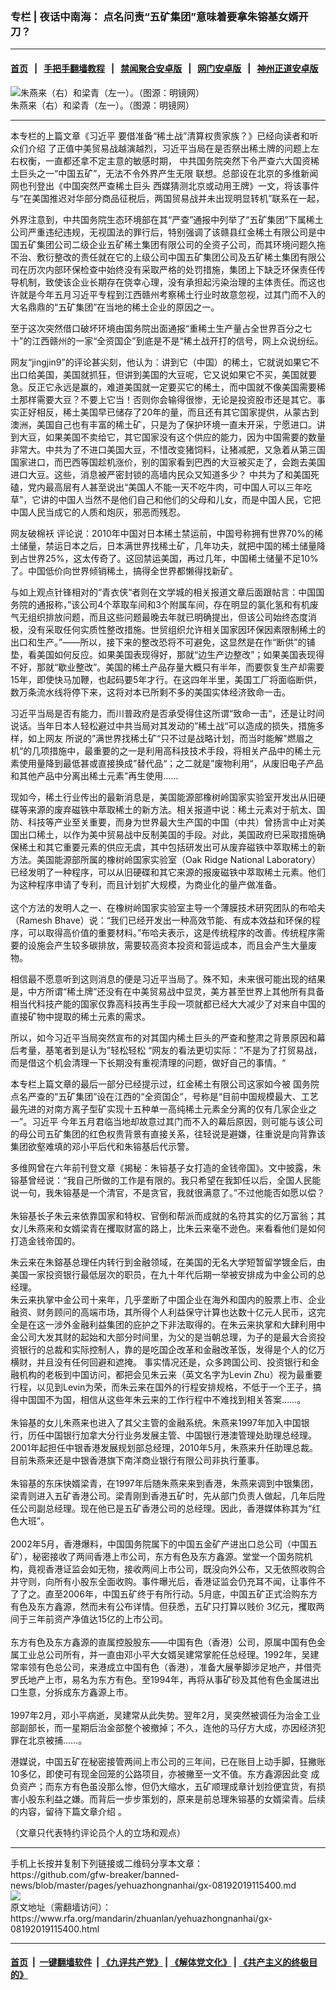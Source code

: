 ### 专栏 | 夜话中南海： 点名问责“五矿集团”意味着要拿朱镕基女婿开刀？
------------------------

#### [首页](https://github.com/gfw-breaker/banned-news/blob/master/README.md) &nbsp;&nbsp;|&nbsp;&nbsp; [手把手翻墙教程](https://github.com/gfw-breaker/guides/wiki) &nbsp;&nbsp;|&nbsp;&nbsp; [禁闻聚合安卓版](https://github.com/gfw-breaker/bn-android) &nbsp;&nbsp;|&nbsp;&nbsp; [网门安卓版](https://github.com/oGate2/oGate) &nbsp;&nbsp;|&nbsp;&nbsp; [神州正道安卓版](https://github.com/SzzdOgate/update) 



<div id="headerimg">
 <img alt="朱燕来（右）和梁青（左一）。（图源：明镜网）" src="https://www.rfa.org/mandarin/zhuanlan/yehuazhongnanhai/gx-08192019115400.html/112827xwbwmjbyw80sjw3o.jpg/image" title="朱燕来（右）和梁青（左一）。（图源：明镜网）"/>
 <div id="headerimgcontents">
  <div id="headerimgcaption">
   <span>
    朱燕来（右）和梁青（左一）。（图源：明镜网）
   </span>
   <!-- zoomattribute -->
  </div>
  <!-- headerimgcaption -->
 </div>
 <!-- headerimagecontents -->
</div>

<hr/>
<div id="storytext">
 <div>
  <div class="slot_header">
  </div>
 </div>
 <p>
  本专栏的上篇文章《习近平 要借准备“稀土战”清算权贵家族？》已经向读者和听众们介绍 了正值中美贸易战越演越烈，习近平当局在是否祭出稀土牌的问题上左右权衡，一直都还拿不定主意的敏感时期， 中共国务院突然下令严查六大国资稀土巨头之一“中国五矿”，无法不令外界产生无限 联想。总部设在北京的多维新闻网也刊登出《中国突然严查稀土巨头 西媒猜测北京或动用王牌》一文，将该事件与“在美国推迟对华部分商品征税后，两国贸易战并未出现明显转机”联系在一起，
 </p>
 <p>
  外界注意到，中共国务院生态环境部在其“严查”通报中列举了“五矿集团”下属稀土公司严重违纪违规，无视国法的罪行后，特别强调了该赣县红金稀土有限公司是中国五矿集团公司二级企业五矿稀土集团有限公司的全资子公司，而其环境问题久拖不治、敷衍整改的责任就在它的上级公司中国五矿集团公司及五矿稀土集团有限公司在历次内部环保检查中始终没有采取严格的处罚措施，集团上下缺乏环保责任传导机制，致使该企业长期存在侥幸心理，没有承担起污染治理的主体责任。而这也许就是今年五月习近平专程到江西赣州考察稀土行业时故意忽视，过其门而不入的大名鼎鼎的“五矿集团”在当地的稀土企业的原因之一。
 </p>
 <p>
  至于这次突然借口破坏环境由国务院出面通报“重稀土生产量占全世界百分之七十”的江西赣州的一家“全资国企”到底是不是“稀土战开打的信号，网上众说纷纭。
 </p>
 <p>
  网友“jingjin9”的评论甚尖刻，他认为：讲到它（中国）的稀土，它就说如果它不出口给美国，美国就抓狂，但讲到美国的大豆呢，它又说如果它不买，美国就要急。反正它永远是赢的，难道美国就一定要买它的稀土，而中国就不像美国需要稀土那样需要大豆？不要上它当！否则你会输得很惨，无论是投资股市还是其它。事实正好相反，稀土美国早已储存了20年的量，而且还有其它国家提供，从蒙古到澳洲，美国自己也有丰富的稀土矿，只是为了保护环境一直未开采，宁愿进口。讲到大豆，如果美国不卖给它，其它国家没有这个供应的能力，因为中国需要的数量非常大。中共为了不进口美国大豆，不惜改变猪饲料，让猪减肥，又急着从第三国国家进口，而巴西等国趁机涨价，别的国家看到巴西的大豆被买走了，会跑去美国进口大豆。这些，消息被严密封锁的高墙内民众又知道多少？ 中共为了和美国死磕，党内最高层有人甚至说出“美国人不能一天不吃牛肉，可中国人可以三年吃草”，它讲的中国人当然不是他们自己和他们的父母和儿女，而是中国人民，它把中国人民当成它的人质和炮灰，邪恶而残忍。
 </p>
 <p>
  网友破棉袄 评论说：2010年中国对日本稀土禁运前，中国号称拥有世界70%的稀土储量，禁运日本之后，日本满世界找稀土矿，几年功夫，就把中国的稀土储量降到占世界25%，这太传奇了。这回禁运美国，再过几年，中国稀土储量不足10%了。中国低价向世界倾销稀土，搞得全世界都懒得找新矿。
 </p>
 <p>
  与如上观点针锋相对的“青衣侠“者则在文学城的相关报道文章后面跟帖言：中国国务院的通报称，”该公司4个萃取车间和3个附属车间，存在明显的氯化氢和有机废气无组织排放问题，而且这些问题最晚去年就已明确提出，但该公司始终态度消极，没有采取任何实质性整改措施。世贸组织允许相关国家因环保因素限制稀土的出口和生产。”——所以，接下来的整改恐将不可避免，这显然是在作“断供”的铺垫，看美国如何反应。如果美国表现得好，那就“边生产边整改”；如果美国表现得不好，那就“歇业整改”。美国的稀土产品存量大概只有半年，而要恢复生产却需要15年，即使快马加鞭，也起码要5年才行。在这四年半里，美国工厂将面临断供，数万条流水线将停下来，这将对本已所剩不多的美国实体经济致命一击。
 </p>
 <p>
  习近平当局是否有能力，而川普政府是否承受得住这所谓“致命一击“，还是让时间说话。当年日本人轻松避过中共当局对其发动的”稀土战“可以造成的损失，措施多样，如上网友 所说的”满世界找稀土矿“只不过是战略计划，而当时能解”燃眉之机“的几项措施中，最重要的之一是利用高科技技术手段，将相关产品中的稀土元素使用量降到最低甚或直接换成”替代品“；之二就是”废物利用“，从废旧电子产品和其他产品中分离出稀土元素”再生使用……
 </p>
 <p>
  现如今，稀土行业传出的最新消息是，美国能源部橡树岭国家实验室开发出从旧硬碟等来源的废弃磁铁中萃取稀土的新方法。相关报道中说：稀土元素对于航太、国防、科技等产业至关重要，而身为世界最大生产国的中国（中共）曾扬言中止对美国出口稀土，以作为美中贸易战中反制美国的手段。对此，美国政府已采取措施确保稀土和其它重要元素的供应无虞，其中包括研发出可从废弃磁铁中萃取稀土的新方法。美国能源部所属的橡树岭国家实验室（Oak Ridge National Laboratory）已经发明了一种程序，可以从旧硬碟和其它来源的报废磁铁中萃取稀土元素。他们为这种程序申请了专利，而且计划扩大规模，为商业化的量产做准备。
  <br/>
  <br/>
  这个方法的发明人之一、在橡树岭国家实验室主导一个薄膜技术研究团队的布哈夫（Ramesh Bhave）说：“我们已经开发出一种高效节能、有成本效益和环保的程序，可以取得高价值的重要材料。”布哈夫表示，这是传统程序的改善。传统程序需要的设施会产生较多碳排放，需要较高资本投资和营运成本，而且会产生大量废物。
 </p>
 <p>
  相信最不愿意听到这则消息的便是习近平当局了。殊不知，未来很可能出现的结果是，中方所谓“稀土牌”还没有在中美贸易战中显灵，美方甚至世界上其他所有具备相当代科技产能的国家仅靠高科技再生手段一项就都已经大大减少了对来自中国的直接矿物中提取的稀土元素的需求。
 </p>
 <p>
  所以，如今习近平当局突然宣布的对其国内稀土巨头的严查和整肃之背景原因和幕后考量，基笔者到是认为”轻松轻松 “网友的看法更切实际：”不是为了打贸易战，而是借这个机会清理一下长期没有重视清理的问题，做好自己的事情。“
 </p>
 <p>
  本专栏上篇文章的最后一部分已经提示过，红金稀土有限公司这家如今被 国务院点名严查的“五矿集团”设在江西的“全资国企”，号称是“目前中国规模最大、工艺最先进的对南方离子型矿实现十五种单一高纯稀土元素全分离的仅有几家企业之一”。习近平 今年五月君临当地却故意过其门而不入的幕后原因，则可能与该公司的母公司五矿集团的红色权贵背景有直接关系，往轻说是避嫌，往重说是向背靠该集团欲壑难填的邓小平后代和朱镕基后代示警。
 </p>
 <p>
  多维网曾在六年前刊登文章《揭秘：朱镕基子女打造的金钱帝国》。文中披露，朱镕基曾经说：“我自己所做的工作是有限的。我只希望在我卸任以后，全国人民能说一句，我朱镕基是一个清官，不是贪官，我就很满意了。”不过他能否如愿以偿？
  <br/>
  <br/>
  朱镕基长子朱云来依靠国家和特权、官倒和帮派而成就的名符其实的亿万富翁；其女儿朱燕来和女婿梁青在攫取财富的路上，比朱云来毫不逊色。来看看他们是如何打造金钱帝国的。
 </p>
 <p>
  朱云来在朱鎔基总理任内转行到金融领域，在美国的无名大学短暂留学镀金后，由美国一家投资银行最低层次的职员，在九十年代后期一举被安排成为中金公司的总经理。
  <br/>
  朱云来执掌中金公司十来年，几乎垄断了中国企业在海外和国内的股票上市、企业融资、财务顾问的高端市场，其所得个人利益保守计算也达数十亿元人民币，这完全是在这一涉外金融利益集团的庇护之下非法取得的。在朱云来执掌和大肆利用中金公司大发其财的起始和大部分时间里，为父的是当朝总理，为子的是最大合资投资银行的总裁和实际控制人，靠的是吃国企改革和金融改革饭，发得是个人的亿万横财，并且没有任何回避和遮掩。 事实情况还是，众多跨国公司、投资银行和金融机构的老板到中国访问，都把会见朱云来（英文名字为Levin Zhu）视为最重要行程，以见到Levin为荣，而朱云来在国外的行程安排规格，不低于一个王子，搞得中国国不为国，相信从这些年朱云来的工作行程中不难找到相关答案……。
  <br/>
  <br/>
  朱镕基的女儿朱燕来也进入了其父主管的金融系统。朱燕来1997年加入中国银行，历任中国银行加拿大分行业务发展主管、中国银行港澳管理处助理总经理。2001年起担任中银香港发展规划部总经理，2010年5月，朱燕来升任助理总裁。目前朱燕来还是中银香港旗下南洋商业银行有限公司非执行董事。
  <br/>
  <br/>
  朱镕基的东床快婿梁青，在1997年后随朱燕来来到香港，朱燕来调到中银集团，梁青则进入五矿香港公司。梁青刚到香港五矿时，先从部门负责人做起，几年后陞任公司副总经理。现在他已是五矿香港公司的总经理。因此，香港媒体称其为“红色大班”。
  <br/>
  <br/>
  2002年5月，香港爆料，中国国务院属下的中国五金矿产进出口总公司（中国五矿），秘密接收了两间香港上市公司，东方有色及东方鑫源。堂堂一个国务院机构，竟视香港证监会如无物，接收两间上市公司，既没向外公布，又无依照收购合并守则，向所有小股东全面收购。事件曝光后，香港证监会仍充耳不闻，让事件不了了之。直至2006年，中国五矿终于有所行动。5月底，中国五矿正式洽购东方有色及东方鑫源，然而未有公布详情。但获悉，五矿只打算以贱价 3亿元，攫取两间于三年前资产净值达15亿的上市公司。
  <br/>
  <br/>
  东方有色及东方鑫源的直属控股股东——中国有色（香港）公司，原属中国有色金属工业总公司所有，并一直由邓小平大女婿吴建常掌舵任总经理。1992年，吴建常率领有色总公司，来港成立中国有色（香港），准备大展拳脚涉足地产，并借壳罗氏地产上市，易名为东方有色。至1994年，再将从事矿砂及其他有色金属进出口生意，分拆成东方鑫源上市。
  <br/>
  <br/>
  1997年2月，邓小平病逝，吴建常从此失势。翌年2月，吴突然被调任为治金工业部副部长，而一星期后治金部整个被撤掉；不久，连他的马仔方大成，亦因经济犯罪在北京被捕……。
 </p>
 <p>
  港媒说，中国五矿在秘密接管两间上市公司的三年间，已在账目上动手脚，狂撇账10多亿，即使可有现金回笼的公路项目，亦被撇至一文不值。东方鑫源因此变 成负资产；而东方有色虽没那么惨，但仍大缩水，五矿顺理成章计划捡便宜货，有损害小股东利益之嫌。而背后一步步策划的，原来是前总理朱镕基的女婿梁青。后续的内容，留待下篇文章介绍 。
 </p>
 <p>
 </p>
 <p>
  （文章只代表特约评论员个人的立场和观点）
 </p>
</div>

<hr/>
手机上长按并复制下列链接或二维码分享本文章：<br/>
https://github.com/gfw-breaker/banned-news/blob/master/pages/yehuazhongnanhai/gx-08192019115400.md <br/>
<a href='https://github.com/gfw-breaker/banned-news/blob/master/pages/yehuazhongnanhai/gx-08192019115400.md'><img src='https://github.com/gfw-breaker/banned-news/blob/master/pages/yehuazhongnanhai/gx-08192019115400.md.png'/></a> <br/>
原文地址（需翻墙访问）：https://www.rfa.org/mandarin/zhuanlan/yehuazhongnanhai/gx-08192019115400.html


------------------------
#### [首页](https://github.com/gfw-breaker/banned-news/blob/master/README.md) &nbsp;|&nbsp; [一键翻墙软件](https://github.com/gfw-breaker/nogfw/blob/master/README.md) &nbsp;| [《九评共产党》](https://github.com/gfw-breaker/9ping.md/blob/master/README.md#九评之一评共产党是什么) | [《解体党文化》](https://github.com/gfw-breaker/jtdwh.md/blob/master/README.md) | [《共产主义的终极目的》](https://github.com/gfw-breaker/gczydzjmd.md/blob/master/README.md)

